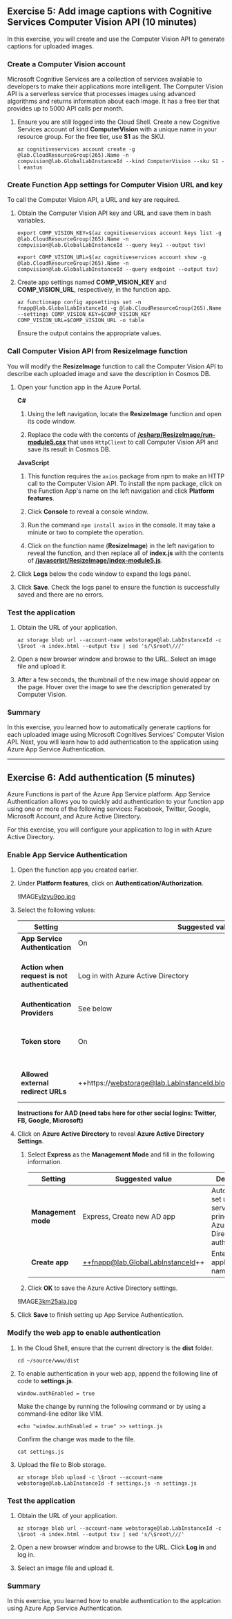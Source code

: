 ## Exercise 5: Add image captions with Cognitive Services Computer Vision API (10 minutes)

In this exercise, you will create and use the Computer Vision API to generate captions for uploaded images.

### Create a Computer Vision account

Microsoft Cognitive Services are a collection of services available to developers to make their applications more intelligent. The Computer Vision API is a serverless service that processes images using advanced algorithms and returns information about each image. It has a free tier that provides up to 5000 API calls per month.

1. Ensure you are still logged into the Cloud Shell. Create a new Cognitive Services account of kind **ComputerVision** with a unique name in your resource group. For the free tier, use **S1** as the SKU.

    ```
    az cognitiveservices account create -g @lab.CloudResourceGroup(265).Name -n compvision@lab.GlobalLabInstanceId --kind ComputerVision --sku S1 -l eastus
    ```

### Create Function App settings for Computer Vision URL and key

To call the Computer Vision API, a URL and key are required.

1. Obtain the Computer Vision API key and URL and save them in bash variables.

    ```
    export COMP_VISION_KEY=$(az cognitiveservices account keys list -g @lab.CloudResourceGroup(265).Name -n compvision@lab.GlobalLabInstanceId --query key1 --output tsv)
    ```
    ```
    export COMP_VISION_URL=$(az cognitiveservices account show -g @lab.CloudResourceGroup(265).Name -n compvision@lab.GlobalLabInstanceId --query endpoint --output tsv)
    ```

1. Create app settings named **COMP_VISION_KEY** and **COMP_VISION_URL**, respectively, in the function app.

    ```
    az functionapp config appsettings set -n fnapp@lab.GlobalLabInstanceId -g @lab.CloudResourceGroup(265).Name --settings COMP_VISION_KEY=$COMP_VISION_KEY COMP_VISION_URL=$COMP_VISION_URL -o table
    ```

    Ensure the output contains the appropriate values.

### Call Computer Vision API from ResizeImage function

You will modify the **ResizeImage** function to call the Computer Vision API to describe each uploaded image and save the description in Cosmos DB.

1. Open your function app in the Azure Portal.

    **C#**

    1. Using the left navigation, locate the **ResizeImage** function and open its code window.

    1. Replace the code with the contents of [**/csharp/ResizeImage/run-module5.csx**](https://raw.githubusercontent.com/Azure-Samples/functions-first-serverless-web-application/master/csharp/ResizeImage/run-module5.csx) that uses `HttpClient` to call Computer Vision API and save its result in Cosmos DB.

    **JavaScript**

    1. This function requires the `axios` package from npm to make an HTTP call to the Computer Vision API. To install the npm package, click on the Function App's name on the left navigation and click **Platform features**.

    1. Click **Console** to reveal a console window.

    1. Run the command `npm install axios` in the console. It may take a minute or two to complete the operation.

    1. Click on the function name (**ResizeImage**) in the left navigation to reveal the function, and then replace all of **index.js** with the contents of [**/javascript/ResizeImage/index-module5.js**](https://raw.githubusercontent.com/Azure-Samples/functions-first-serverless-web-application/master/javascript/ResizeImage/index-module5.js).

1. Click **Logs** below the code window to expand the logs panel.

1. Click **Save**. Check the logs panel to ensure the function is successfully saved and there are no errors.

### Test the application

1. Obtain the URL of your application.

    ```
    az storage blob url --account-name webstorage@lab.LabInstanceId -c \$root -n index.html --output tsv | sed 's/\$root\///'
    ```

1. Open a new browser window and browse to the URL. Select an image file and upload it.

1. After a few seconds, the thumbnail of the new image should appear on the page. Hover over the image to see the description generated by Computer Vision.


### Summary

In this exercise, you learned how to automatically generate captions for each uploaded image using Microsoft Cognitives Services' Computer Vision API. Next, you will learn how to add authentication to the application using Azure App Service Authentication.


---

## Exercise 6: Add authentication (5 minutes)

Azure Functions is part of the Azure App Service platform. App Service Authentication allows you to quickly add authentication to your function app using one or more of the following services: Facebook, Twitter, Google, Microsoft Account, and Azure Active Directory.

For this exercise, you will configure your application to log in with Azure Active Directory.

### Enable App Service Authentication

1. Open the function app you created earlier.

1. Under **Platform features**, click on **Authentication/Authorization**.

    !IMAGE[ylzyu9po.jpg](ylzyu9po.jpg)

1. Select the following values:
    
    | Setting      |  Suggested value   | Description                                        |
    | --- | --- | ---|
    | **App Service Authentication** | On | Enable authentication. |
    | **Action when request is not authenticated** | Log in with Azure Active Directory | Select a configured authentication method (below). |
    | **Authentication Providers** | See below | See below |
    | **Token store** | On | Allow App Service to store and manage tokens. |
    | **Allowed external redirect URLs** | ++https://webstorage@lab.LabInstanceId.blob.core.windows.net/index.html++ | Add an entry for the URL of your application. |
    
    **Instructions for AAD (need tabs here for other social logins: Twitter, FB, Google, Microsoft)**

1. Click on **Azure Active Directory** to reveal **Azure Active Directory Settings**.

    1. Select **Express** as the **Management Mode** and fill in the following information.
    
        | Setting      |  Suggested value   | Description                                        |
        | --- | --- | ---|
        | **Management mode** | Express, Create new AD app | Automatically set up a service principal and Azure Active Directory authentication. |
        | **Create app** | ++fnapp@lab.GlobalLabInstanceId++ | Enter a unique application name. |
    
    1. Click **OK** to save the Azure Active Directory settings.

    !IMAGE[3km25aia.jpg](3km25aia.jpg)

1. Click **Save** to finish setting up App Service Authentication.

### Modify the web app to enable authentication

1. In the Cloud Shell, ensure that the current directory is the **dist** folder.

    ```
    cd ~/source/www/dist
    ```

1. To enable authentication in your web app, append the following line of code to **settings.js**.

    `window.authEnabled = true`

    Make the change by running the following command or by using a command-line editor like VIM.

    ```
    echo "window.authEnabled = true" >> settings.js
    ```

    Confirm the change was made to the file.

    ```
    cat settings.js
    ```

1. Upload the file to Blob storage.

    ```
    az storage blob upload -c \$root --account-name webstorage@lab.LabInstanceId -f settings.js -n settings.js
    ```

### Test the application

1. Obtain the URL of your application.

    ```
    az storage blob url --account-name webstorage@lab.LabInstanceId -c \$root -n index.html --output tsv | sed 's/\$root\///'
    ```

1. Open a new browser window and browse to the URL. Click **Log in** and log in.

1. Select an image file and upload it.
    

### Summary

In this exercise, you learned how to enable authentication to the applcation using Azure App Service Authentication.